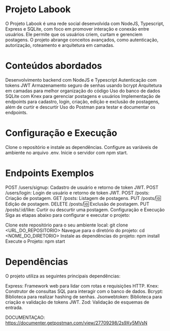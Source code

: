 # Projeto Labook
O Projeto Labook é uma rede social desenvolvida com NodeJS, Typescript, Express e SQLite, com foco em promover interação e conexão entre usuários. Ele permite que os usuários criem, curtam e gerenciem postagens. O projeto abrange conceitos avançados, como autenticação, autorização, roteamento e arquitetura em camadas.

# Conteúdos abordados
Desenvolvimento backend com NodeJS e Typescript
Autenticação com tokens JWT
Armazenamento seguro de senhas usando bcrypt
Arquitetura em camadas para melhor organização do código
Uso do banco de dados SQLite com Knex para gerenciar postagens e usuários
Implementação de endpoints para cadastro, login, criação, edição e exclusão de postagens, além de curtir e descurtir
Uso do Postman para testar e documentar os endpoints.

# Configuração e Execução
Clone o repositório e instale as dependências.
Configure as variáveis de ambiente no arquivo .env.
Inicie o servidor com npm start.

# Endpoints Exemplos

POST /users/signup: Cadastro de usuário e retorno de token JWT.
POST /users/login: Login de usuário e retorno de token JWT.
POST /posts: Criação de postagem.
GET /posts: Listagem de postagens.
PUT /posts/:id: Edição de postagem.
DELETE /posts/:id: Exclusão de postagem.
PUT /posts/:id/like: Curtir ou descurtir uma postagem.
Configuração e Execução
Siga as etapas abaixo para configurar e executar o projeto:

Clone este repositório para o seu ambiente local:
git clone <URL_DO_REPOSITORIO>
Navegue para o diretório do projeto:
cd <NOME_DO_DIRETORIO>
Instale as dependências do projeto:
npm install
Execute o Projeto:
npm start
# Dependências
O projeto utiliza as seguintes principais dependências:

Express: 
Framework web para lidar com rotas e requisições HTTP.
Knex: 
Construtor de consultas SQL para interagir com o banco de dados.
Bcrypt: 
Biblioteca para realizar hashing de senhas.
Jsonwebtoken: 
Biblioteca para criação e validação de tokens JWT.
Zod: 
Validação de esquemas de entrada.

DOCUMENTAÇAO: https://documenter.getpostman.com/view/27709298/2s9Xy5MVsN